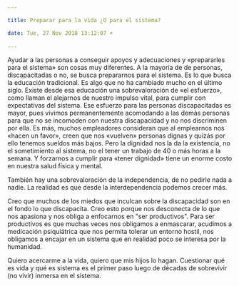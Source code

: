 ```yaml
---

title: Preparar para la vida ¿O para el sistema?

date: Tue, 27 Nov 2018 13:12:07 +
 
---
```

Ayudar a las personas a conseguir apoyos y adecuaciones y «prepararles para el sistema» son cosas muy diferentes.
A la mayoría de de personas, discapacitadas o no, se busca prepararnos para el sistema. Es lo que busca la educación tradicional. Es algo que no ha cambiado mucho en el último siglo. Existe desde esa educación una sobrevaloración de «el esfuerzo», como llaman el alejarnos de nuestro impulso vital, para cumplir con expectativas del sistema. Ese esfuerzo para las personas discapacitadas es mayor, pues vivimos permanentemente acomodando a las demás personas para que no se incomoden con nuestra discapacidad y no nos discriminen por ella. Es más, muchos empleadores consideran que al emplearnos nos «hacen un favor», creen que nos «vuelven» personas dignas y quizás por ello tenemos sueldos más bajos.
Pero la dignidad nos la da la existencia, no el sometimiento al sistema, no el tener un trabajo de 40 o más horas a la semana. Y forzarnos a cumplir para «tener dignidad» tiene un enorme costo en nuestra salud física y mental.

También hay una sobrevaloración de la independencia, de no pedirle nada a nadie. La realidad es que desde la interdependencia podemos crecer más.

Creo que muchos de los miedos que inculcan sobre la discapacidad son en el fondo lo que discapacita. Creo esto porque nos desconecta de lo que nos apasiona y nos obliga a enfocarnos en "ser productivos". Para ser productivos es que muchas veces nos obligamos a enmascarar, acudimos a medicación psiquiátrica que nos permita tolerar un entorno hostil, nos obligamos a encajar en un sistema que en realidad poco se interesa por la humanidad.

Quiero acercarme a la vida, quiero que mis hijos lo hagan. Cuestionar qué es vida y qué es sistema es el primer paso luego de décadas de sobrevivir (no vivir) inmersa en el sistema.

